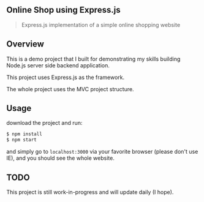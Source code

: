 Online Shop using Express.js
------

> Express.js implementation of a simple online shopping website

## Overview

This is a demo project that I built for demonstrating my skills building Node.js server side backend application.

This project uses Express.js as the framework.

The whole project uses the MVC project structure.

## Usage

download the project and run:

```sh
$ npm install
$ npm start
```

and simply go to `localhost:3000` via your favorite browser (please don\'t use IE), and you should see the whole website. 


## TODO

This project is still work-in-progress and will update daily (I hope).
